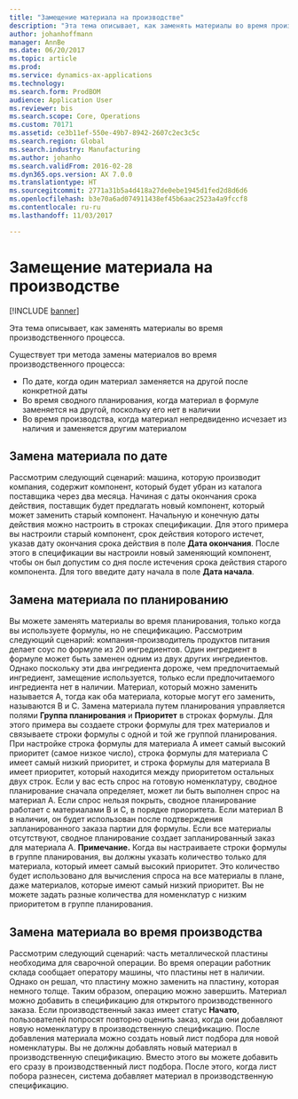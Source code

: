 ```yaml
---
title: "Замещение материала на производстве"
description: "Эта тема описывает, как заменять материалы во время производственного процесса."
author: johanhoffmann
manager: AnnBe
ms.date: 06/20/2017
ms.topic: article
ms.prod: 
ms.service: dynamics-ax-applications
ms.technology: 
ms.search.form: ProdBOM
audience: Application User
ms.reviewer: bis
ms.search.scope: Core, Operations
ms.custom: 70171
ms.assetid: ce3b11ef-550e-49b7-8942-2607c2ec3c5c
ms.search.region: Global
ms.search.industry: Manufacturing
ms.author: johanho
ms.search.validFrom: 2016-02-28
ms.dyn365.ops.version: AX 7.0.0
ms.translationtype: HT
ms.sourcegitcommit: 2771a31b5a4d418a27de0ebe1945d1fed2d8d6d6
ms.openlocfilehash: b3e70a6ad074911438ef45b6aac2523a4a9fccf8
ms.contentlocale: ru-ru
ms.lasthandoff: 11/03/2017

---
```


# <a name="material-substitution-in-manufacturing"></a>Замещение материала на производстве

[!INCLUDE [banner](../includes/banner.md)]

Эта тема описывает, как заменять материалы во время производственного процесса. 

Существует три метода замены материалов во время производственного процесса:

-   По дате, когда один материал заменяется на другой после конкретной даты
-   Во время сводного планирования, когда материал в формуле заменяется на другой, поскольку его нет в наличии
-   Во время производства, когда материал непредвиденно исчезает из наличия и заменяется другим материалом

## <a name="substituting-material-by-date"></a>Замена материала по дате
Рассмотрим следующий сценарий: машина, которую производит компания, содержит компонент, который будет убран из каталога поставщика через два месяца. Начиная с даты окончания срока действия, поставщик будет предлагать новый компонент, который может заменить старый компонент. Начальную и конечную даты действия можно настроить в строках спецификации. Для этого примера вы настроили старый компонент, срок действия которого истечет, указав дату окончания срока действия в поле **Дата окончания**. После этого в спецификации вы настроили новый заменяющий компонент, чтобы он был допустим со дня после истечения срока действия старого компонента. Для того введите дату начала в поле **Дата начала**.

## <a name="substituting-material-by-planning"></a>Замена материала по планированию
Вы можете заменять материалы во время планирования, только когда вы используете формулы, но не спецификацию. Рассмотрим следующий сценарий: компания-производитель продуктов питания делает соус по формуле из 20 ингредиентов. Один ингредиент в формуле может быть заменен одним из двух других ингредиентов. Однако поскольку эти два ингредиента дороже, чем предпочитаемый ингредиент, замещение используется, только если предпочитаемого ингредиента нет в наличии. Материал, который можно заменить называется A, тогда как оба материала, которые могут его заменить, называются B и C. Замена материала путем планирования управляется полями **Группа планирования** и **Приоритет** в строках формулы. Для этого примера вы создаете строки формулы для трех материалов и связываете строки формулы с одной и той же группой планирования. При настройке строка формулы для материала A имеет самый высокий приоритет (самое низкое число), строка формулы для материала C имеет самый низкий приоритет, и строка формулы для материала B имеет приоритет, который находится между приоритетом остальных двух строк. Если у вас есть спрос на готовую номенклатуру, сводное планирование сначала определяет, может ли быть выполнен спрос на материал A. Если спрос нельзя покрыть, сводное планирование работает с материалами B и C, в порядке приоритета. Если материал B в наличии, он будет использован после подтверждения запланированного заказа партии для формулы. Если все материалы отсутствуют, сводное планирование создает запланированный заказ для материала A. **Примечание.** Когда вы настраиваете строки формулы в группе планирования, вы должны указать количество только для материала, который имеет самый высокий приоритет. Это количество будет использовано для вычисления спроса на все материалы в плане, даже материалов, которые имеют самый низкий приоритет. Вы не можете задать разные количества для номенклатур с низким приоритетом в группе планирования.

## <a name="substituting-material-during-production"></a>Замена материала во время производства
Рассмотрим следующий сценарий: часть металлической пластины необходима для сварочной операции. Во время операции работник склада сообщает оператору машины, что пластины нет в наличии. Однако он решал, что пластину можно заменить на пластину, которая немного толще. Таким образом, операцию можно завершить. Материал можно добавить в спецификацию для открытого производственного заказа. Если производственный заказ имеет статус **Начато**, пользователей попросят повторно оценить заказ, когда они добавляют новую номенклатуру в производственную спецификацию. После добавления материала можно создать новый лист подбора для новой номенклатуры. Вы не должны добавлять новый материал в производственную спецификацию. Вместо этого вы можете добавить его сразу в производственный лист подбора. После этого, когда лист побора разнесен, система добавляет материал в производственную спецификацию.




